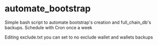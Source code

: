 # automate_bootstrap
Simple bash script to automate bootstrap's creation and full_chain_db's backups. 
Schedule with Cron once a week

Editing exclude.txt you can set to no exclude wallet and wallets backups
